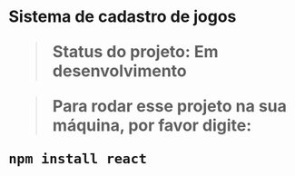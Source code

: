 <h1>Sistema de cadastro de jogos<ha/>

> Status do projeto: Em desenvolvimento

> Para rodar esse projeto na sua máquina, por favor digite:

```
npm install react
```
